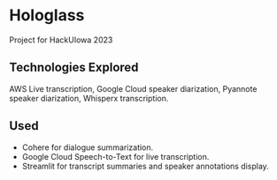 # Hologlass

Project for HackUIowa 2023

## Technologies Explored

AWS Live transcription, Google Cloud speaker diarization, Pyannote speaker diarization, Whisperx transcription.


## Used
- Cohere for dialogue summarization.
- Google Cloud Speech-to-Text for live transcription.
- Streamlit for transcript summaries and speaker annotations display.





